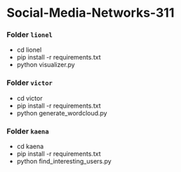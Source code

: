 # Social-Media-Networks-311
 
<h3>Folder <code>lionel</code></h3>
<ul>
    <li>cd lionel</li>
    <li>pip install -r requirements.txt</li>
    <li>python visualizer.py</li>
</ul>
<h3>Folder <code>victor</code></h3>
<ul>
    <li>cd victor</li>
    <li>pip install -r requirements.txt</li>
    <li>python generate_wordcloud.py</li>
</ul>
<h3>Folder <code>kaena</code></h3>
<ul>
    <li>cd kaena</li>
    <li>pip install -r requirements.txt</li>
    <li>python find_interesting_users.py</li>
</ul>
